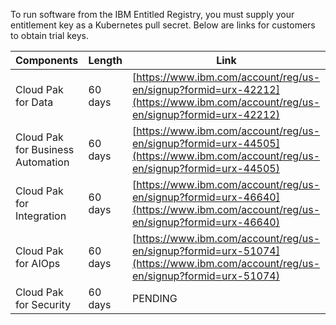 To run software from the IBM Entitled Registry, you must supply your entitlement key as a Kubernetes pull secret. Below are links for customers to obtain trial keys.

Components | Length | Link
:----------- |:-------------| -----------
Cloud Pak for Data | 60 days |  [https://www.ibm.com/account/reg/us-en/signup?formid=urx-42212](https://www.ibm.com/account/reg/us-en/signup?formid=urx-42212)
Cloud Pak for Business Automation| 60 days |  [https://www.ibm.com/account/reg/us-en/signup?formid=urx-44505](https://www.ibm.com/account/reg/us-en/signup?formid=urx-44505)
Cloud Pak for Integration | 60 days | [https://www.ibm.com/account/reg/us-en/signup?formid=urx-46640](https://www.ibm.com/account/reg/us-en/signup?formid=urx-46640)
Cloud Pak for AIOps | 60 days | [https://www.ibm.com/account/reg/us-en/signup?formid=urx-51074](https://www.ibm.com/account/reg/us-en/signup?formid=urx-51074)
Cloud Pak for Security | 60 days | PENDING
